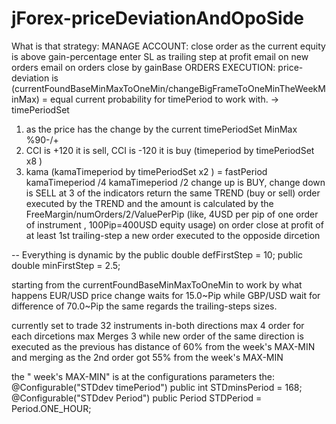 # jForex-priceDeviationAndOpoSide
What is that strategy:
MANAGE ACCOUNT:
close order as the current equity is above gain-percentage
enter SL as trailing step at profit
email on new orders
email on orders close by gainBase
ORDERS EXECUTION:
price-deviation is (currentFoundBaseMinMaxToOneMin/changeBigFrameToOneMinTheWeekMinMax) = equal current probability for timePeriod to work with. -> timePeriodSet
1) as the price has the change by the current timePeriodSet MinMax %90-/+
2) CCI is +120 it is sell, CCI is -120 it is buy (timeperiod by timePeriodSet x8 )
3) kama (kamaTimeperiod by timePeriodSet x2 ) = fastPeriod kamaTimeperiod /4 kamaTimeperiod /2
change up is BUY, change down is SELL
at 3 of the indicators return the same TREND (buy or sell) order executed by the TREND and the amount is calculated by the FreeMargin/numOrders/2/ValuePerPip (like, 4USD per pip of one order of instrument , 100Pip=400USD equity usage)
 on order close at profit of at least 1st trailing-step a new order executed to the opposide dircetion

-- 
Everything is dynamic by the 
public double defFirstStep = 10;
public double minFirstStep = 2.5;

starting from the currentFoundBaseMinMaxToOneMin to work by
what happens EUR/USD price change waits for 15.0~Pip
while GBP/USD wait for difference of 70.0~Pip
the same regards the trailing-steps sizes.

currently set to trade 32 instruments in-both directions
max 4 order for each dircetions
max Merges 3
while new order of the same direction is executed as the previous has distance of 60% from the week's MAX-MIN
and merging as the 2nd order got 55% from the week's MAX-MIN

the " week's MAX-MIN" is at the configurations parameters the:
@Configurable("STDdev timePeriod")
public int STDminsPeriod = 168;
@Configurable("STDdev Period")
public Period STDPeriod = Period.ONE_HOUR;
